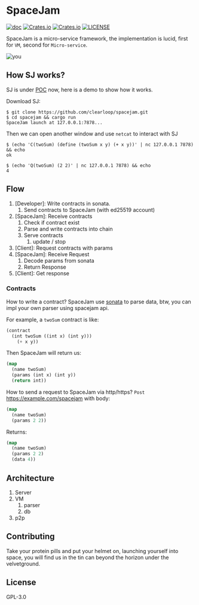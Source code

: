 # SpaceJam
[![doc](https://img.shields.io/badge/0.1.0-docs-green.svg)](https://docs.rs/spacejam/)
[![Crates.io](https://img.shields.io/crates/v/spacejam.svg)](https://crates.io/crates/spacejam)
[![Crates.io](https://img.shields.io/crates/d/spacejam.svg)](https://crates.io/crates/spacejam)
[![LICENSE](https://img.shields.io/crates/l/spacejam.svg)](https://choosealicense.com/licenses/mit/)

SpaceJam is a micro-service framework, the implementation is lucid, first for `VM`, second for `Micro-service`.

![you][you]

## How SJ works?

SJ is under [POC](/src/poc) now, here is a demo to show how it works.

Download SJ:

```
$ git clone https://github.com/clearloop/spacejam.git
$ cd spacejam && cargo run
SpaceJam launch at 127.0.0.1:7878...
```

Then we can open another window and use `netcat` to interact with SJ

```
$ (echo 'C(twoSum) (define (twoSum x y) (+ x y))' | nc 127.0.0.1 7878) && echo
ok

$ (echo 'Q(twoSum) (2 2)' | nc 127.0.0.1 7878) && echo
4
```

## Flow

1. [Developer]: Write contracts in sonata.
   1. Send contracts to SpaceJam (with ed25519 account)
2. [SpaceJam]: Receive contracts
   1. Check if contract exist
   2. Parse and write contracts into chain
   3. Serve contracts
	  1. update / stop
3. [Client]: Request contracts with params
4. [SpaceJam]: Receive Request
   1. Decode params from sonata
   2. Return Response
5. [Client]: Get response


### Contracts

How to write a contract? SpaceJam use [sonata](https://github.com/sonata) to parse data, btw, you can impl your own parser using spacejam api.

For example, a `twoSum` contract is like:

```lisp
(contract 
  (int twoSum ((int x) (int y)))
    (+ x y))
```

Then SpaceJam will return us:

```lisp
(map
  (name twoSum)
  (params (int x) (int y))
  (return int))
```

How to send a request to SpaceJam via http/https? `Post` https://example.com/spacejam with body:

```lisp
(map 
  (name twoSum)
  (params 2 2))
```

Returns:

```lisp
(map 
  (name twoSum)
  (params 2 2)
  (data 4))
```

## Architecture

1. Server
2. VM
   1. parser
   2. db
3. p2p

## Contributing
Take your protein pills and put your helmet on, launching yourself into space, you will find us in the tin can beyond the horizon under the velvetground.

## License
GPL-3.0

[you]: https://laughingsquid.com/wp-content/uploads/2018/02/starman-tesla-in-space-towards-mars.gif?w=640
